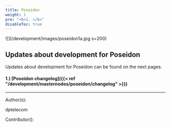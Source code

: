 ```yaml
---
title: Poseidon
weight: 1
pre: "<b>1. </b>"
disableToc: true
---
```


![](/development/images/poseidon1a.jpg s=200)


## Updates about development for Poseidon

Updates about development for Poseidon can be found on the next pages.

#### 1.) [Poseidon changelog]({{< ref "/development/masternodes/poseidon/changelog" >}})


















---
Author(s):

dptelecom

Contributor():
